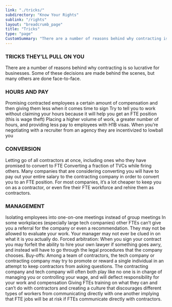 ```yaml
---
link: "./tricks/"
subdirectory: "Know Your Rights"
sublink: "/rights"
layout: "breadcrumb_page"
title: "Tricks" 
type: "page"
CustomSummary: "There are a number of reasons behind why contracting is so lucrative for businesses. Some of these decisions are made behind the scenes, but many others are done face-to-face."
---
```


### TRICKS THEY’LL PULL ON YOU 
There are a number of reasons behind why contracting is so lucrative for businesses. Some of these decisions are made behind the scenes, but many others are done face-to-face. 

### HOURS AND PAY 
Promising contracted employees a certain amount of compensation and then giving them less when it comes time to sign Try to tell you to work without claiming your hours because it will help you get an FTE position (this is wage theft) Placing a higher volume of work, a greater number of hours, and providing less pay to employees with H1B visas. When you’re negotiating with a recruiter from an agency they are incentivized to lowball you 

### CONVERSION
 Letting go of all contractors at once, including ones who they have promised to convert to FTE Converting a fraction of TVCs while firing others. Many companies that are considering converting you will have to pay out your entire salary to the contracting company in order to convert you to an FTE position. For most companies, it’s a lot cheaper to keep you on as a contractor, or even fire their FTE workforce and rehire them as contractors.
 ### MANAGEMENT
 Isolating employees into one-on-one meetings instead of group meetings In some workplaces (especially large tech companies) other FTEs can’t give you a referral for the company or even a recommendation. They may not be allowed to evaluate your work. Your manager may not ever be clued in on what it is you actually do. Forced arbitration: When you sign your contract you may forfeit the ability to hire your own lawyer if something goes awry, and instead will have to go through the legal procedures that the company chooses. Buy-offs: Among a team of contractors, the tech company or contracting company may try to promote or reward a single individual in an attempt to keep contractors from asking questions. The contracting company and tech company will often both play like no one is in charge of managing you or controlling your wage, and will deflect responsibility for your work and compensation Giving FTEs training on what they can and can’t do with contractors and creating a culture that discourages different types of workers from communicating directly with one another implying that FTE jobs will be at risk if FTEs communicate directly with contractors.
